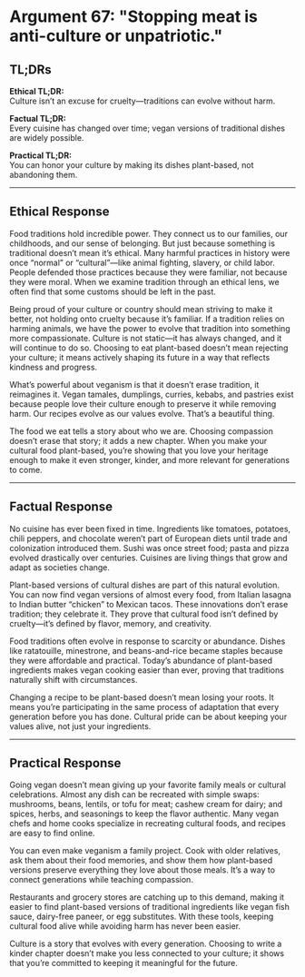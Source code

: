 <!-- type: Cultural & Social -->

# Argument 67: "Stopping meat is anti-culture or unpatriotic."

## TL;DRs

**Ethical TL;DR:**  
Culture isn’t an excuse for cruelty—traditions can evolve without harm.

**Factual TL;DR:**  
Every cuisine has changed over time; vegan versions of traditional dishes are widely possible.

**Practical TL;DR:**  
You can honor your culture by making its dishes plant-based, not abandoning them.

---

## Ethical Response

Food traditions hold incredible power. They connect us to our families, our childhoods, and our sense of belonging. But just because something is traditional doesn’t mean it’s ethical. Many harmful practices in history were once “normal” or “cultural”—like animal fighting, slavery, or child labor. People defended those practices because they were familiar, not because they were moral. When we examine tradition through an ethical lens, we often find that some customs should be left in the past. 

Being proud of your culture or country should mean striving to make it better, not holding onto cruelty because it’s familiar. If a tradition relies on harming animals, we have the power to evolve that tradition into something more compassionate. Culture is not static—it has always changed, and it will continue to do so. Choosing to eat plant-based doesn’t mean rejecting your culture; it means actively shaping its future in a way that reflects kindness and progress.

What’s powerful about veganism is that it doesn’t erase tradition, it reimagines it. Vegan tamales, dumplings, curries, kebabs, and pastries exist because people love their culture enough to preserve it while removing harm. Our recipes evolve as our values evolve. That’s a beautiful thing.

The food we eat tells a story about who we are. Choosing compassion doesn’t erase that story; it adds a new chapter. When you make your cultural food plant-based, you’re showing that you love your heritage enough to make it even stronger, kinder, and more relevant for generations to come.

---

## Factual Response

No cuisine has ever been fixed in time. Ingredients like tomatoes, potatoes, chili peppers, and chocolate weren’t part of European diets until trade and colonization introduced them. Sushi was once street food; pasta and pizza evolved drastically over centuries. Cuisines are living things that grow and adapt as societies change.  

Plant-based versions of cultural dishes are part of this natural evolution. You can now find vegan versions of almost every food, from Italian lasagna to Indian butter “chicken” to Mexican tacos. These innovations don’t erase tradition; they celebrate it. They prove that cultural food isn’t defined by cruelty—it’s defined by flavor, memory, and creativity.

Food traditions often evolve in response to scarcity or abundance. Dishes like ratatouille, minestrone, and beans-and-rice became staples because they were affordable and practical. Today’s abundance of plant-based ingredients makes vegan cooking easier than ever, proving that traditions naturally shift with circumstances.  

Changing a recipe to be plant-based doesn’t mean losing your roots. It means you’re participating in the same process of adaptation that every generation before you has done. Cultural pride can be about keeping your values alive, not just your ingredients.

---

## Practical Response

Going vegan doesn’t mean giving up your favorite family meals or cultural celebrations. Almost any dish can be recreated with simple swaps: mushrooms, beans, lentils, or tofu for meat; cashew cream for dairy; and spices, herbs, and seasonings to keep the flavor authentic. Many vegan chefs and home cooks specialize in recreating cultural foods, and recipes are easy to find online.  

You can even make veganism a family project. Cook with older relatives, ask them about their food memories, and show them how plant-based versions preserve everything they love about those meals. It’s a way to connect generations while teaching compassion.  

Restaurants and grocery stores are catching up to this demand, making it easier to find plant-based versions of traditional ingredients like vegan fish sauce, dairy-free paneer, or egg substitutes. With these tools, keeping cultural food alive while avoiding harm has never been easier.  

Culture is a story that evolves with every generation. Choosing to write a kinder chapter doesn’t make you less connected to your culture; it shows that you’re committed to keeping it meaningful for the future.
